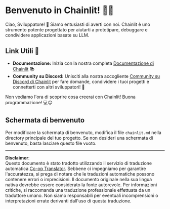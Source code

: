 <!--
CO_OP_TRANSLATOR_METADATA:
{
  "original_hash": "c49526c7abc56b0b5f1e835c1739f18e",
  "translation_date": "2025-08-29T13:37:38+00:00",
  "source_file": "11-agentic-protocols/code_samples/github-mcp/chainlit.md",
  "language_code": "it"
}
-->
# Benvenuto in Chainlit! 🚀🤖

Ciao, Sviluppatore! 👋 Siamo entusiasti di averti con noi. Chainlit è uno strumento potente progettato per aiutarti a prototipare, debuggare e condividere applicazioni basate su LLM.

## Link Utili 🔗

- **Documentazione:** Inizia con la nostra completa [Documentazione di Chainlit](https://docs.chainlit.io) 📚
- **Community su Discord:** Unisciti alla nostra accogliente [Community su Discord di Chainlit](https://discord.gg/k73SQ3FyUh) per fare domande, condividere i tuoi progetti e connetterti con altri sviluppatori! 💬

Non vediamo l'ora di scoprire cosa creerai con Chainlit! Buona programmazione! 💻😊

## Schermata di benvenuto

Per modificare la schermata di benvenuto, modifica il file `chainlit.md` nella directory principale del tuo progetto. Se non desideri una schermata di benvenuto, basta lasciare questo file vuoto.

---

**Disclaimer**:  
Questo documento è stato tradotto utilizzando il servizio di traduzione automatica [Co-op Translator](https://github.com/Azure/co-op-translator). Sebbene ci impegniamo per garantire l'accuratezza, si prega di notare che le traduzioni automatiche possono contenere errori o imprecisioni. Il documento originale nella sua lingua nativa dovrebbe essere considerato la fonte autorevole. Per informazioni critiche, si raccomanda una traduzione professionale effettuata da un traduttore umano. Non siamo responsabili per eventuali incomprensioni o interpretazioni errate derivanti dall'uso di questa traduzione.